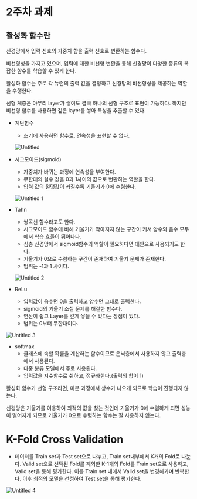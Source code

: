 # 2주차 과제

## 활성화 함수란

신경망에서 입력 신호의 가중치 합을 출력 신호로 변환하는 함수다.

비선형성을 가지고 있으며, 입력에 대한 비선형 변환을 통해 신경망이 다양한 종류의 복잡한 함수를 학습할 수 있게 한다.

활성화 함수는 주로 각 뉴런의 출력 값을 결정하고 신경망의 비선형성을 제공하는 역할을 수행한다.

선형 계층은 아무리 layer가 쌓여도 결국 하나의 선형 구조로 표현이 가능하다. 하지만 비선형 함수를 사용하면 깊은 layer를 쌓아 특성을 추출할 수 있다.

- 계단함수
    - 초기에 사용하던 함수로, 연속성을 표현할 수 없다.
    
    ![Untitled](https://github.com/IMS-STUDY/2024_Summer_AI_Study/assets/127017020/548f9207-e551-4f44-b6e4-159c04daf1b0)
    
- 시그모이드(sigmoid)
    - 가중치가 바뀌는 과정에 연속성을 부여한다.
    - 무한대의 실수 값을 0과 1사이의 값으로 변환하는 역할을 한다.
    - 입력 값의 절댓값이 커질수록 기울기가 0에 수렴한다.
    
    ![Untitled 1](https://github.com/IMS-STUDY/2024_Summer_AI_Study/assets/127017020/4f21dfc6-1c5a-4707-8e66-e06cea59ba7c)
    
- Tahn
    - 쌍곡선 함수라고도 한다.
    - 시그모이드 함수에 비해 기울기가 작아지지 않는 구간이 커서 양수와 음수 모두에서 학습 효율이 뛰어나다.
    - 심층 신경망에서 sigmoid함수의 역할이 필요하다면 대안으로 사용되기도 한다.
    - 기울기가 0으로 수렴하는 구간이 존재하여 기울기 문제가 존재한다.
    - 범위는 -1과 1 사이다.
    
    ![Untitled 2](https://github.com/IMS-STUDY/2024_Summer_AI_Study/assets/127017020/3ea25191-1cba-4353-bca8-27d4b65e239f)
    
- ReLu
    - 입력값이 음수면 0을 출력하고 양수면 그대로 출력한다.
    - sigmoid의 기울기 소실 문제를 해결한 함수다.
    - 연산이 쉽고 Layer를 깊게 쌓을 수 있다는 장점이 있다.
    - 범위는 0부터 무한대이다.

![Untitled 3](https://github.com/IMS-STUDY/2024_Summer_AI_Study/assets/127017020/cffdbd4f-3c42-429f-868e-18df24ca3eed)

- softmax
    - 클래스에 속할 확률을 계산하는 함수이므로 은닉층에서 사용하지 않고 출력층에서 사용된다.
    - 다중 분류 모델에서 주로 사용된다.
    - 입력값을 지수함수로 취하고, 정규화한다.(출력의 합이 1)
    

활성화 함수가 선형 구조라면, 미분 과정에서 상수가 나오게 되므로 학습이 진행되지 않는다.

신경망은 기울기를 이용하여 최적의 값을 찾는 것인데 기울기가 0에 수렴하게 되면 성능이 떨어지게 되므로 기울기가 0으로 수렴하는 함수는 잘 사용하지 않는다.

# K-Fold Cross Validation

- 데이터를 Train set과 Test set으로 나누고, Train set내부에서  K개의 Fold로 나눈다. Valid set으로 선택된 Fold를 제외한 K-1개의 Fold를 Train set으로 사용하고, Valid set을 통해 평가한다. 이를 Train set 내에서 Valid set을 변경해가며 반복한다. 이후 최적의 모델을 선정하여 Test set을 통해 평가한다.

![Untitled 4](https://github.com/IMS-STUDY/2024_Summer_AI_Study/assets/127017020/e15612bf-4f49-4325-922b-53a4e773d124)